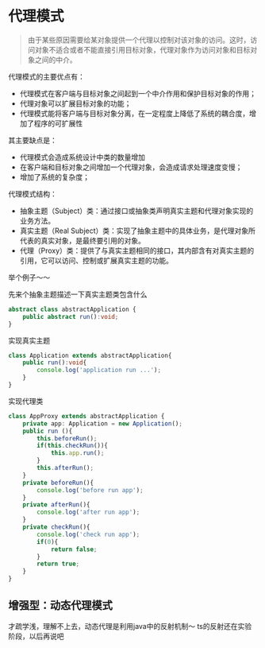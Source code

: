 # 代理模式


>  由于某些原因需要给某对象提供一个代理以控制对该对象的访问。这时，访问对象不适合或者不能直接引用目标对象，代理对象作为访问对象和目标对象之间的中介。


代理模式的主要优点有：
- 代理模式在客户端与目标对象之间起到一个中介作用和保护目标对象的作用；
- 代理对象可以扩展目标对象的功能；
- 代理模式能将客户端与目标对象分离，在一定程度上降低了系统的耦合度，增加了程序的可扩展性

其主要缺点是：
- 代理模式会造成系统设计中类的数量增加
- 在客户端和目标对象之间增加一个代理对象，会造成请求处理速度变慢；
- 增加了系统的复杂度；

代理模式结构：
- 抽象主题（Subject）类：通过接口或抽象类声明真实主题和代理对象实现的业务方法。
- 真实主题（Real Subject）类：实现了抽象主题中的具体业务，是代理对象所代表的真实对象，是最终要引用的对象。
- 代理（Proxy）类：提供了与真实主题相同的接口，其内部含有对真实主题的引用，它可以访问、控制或扩展真实主题的功能。

举个例子～～

先来个抽象主题描述一下真实主题类包含什么
```ts
abstract class abstractApplication {
    public abstract run():void;
}
```
实现真实主题
```ts
class Application extends abstractApplication{
    public run():void{
        console.log('application run ...');
    }
}
```

实现代理类
```ts
class AppProxy extends abstractApplication {
    private app: Application = new Application();
    public run (){
        this.beforeRun();
        if(this.checkRun()){
            this.app.run();
        }
        this.afterRun();
    }
    private beforeRun(){
        console.log('before run app');
    }
    private afterRun(){
        console.log('after run app');
    }
    private checkRun(){
        console.log('check run app');
        if(0){
            return false;
        }
        return true;
    }
}
```

## 增强型：动态代理模式

才疏学浅，理解不上去，动态代理是利用java中的反射机制～
ts的反射还在实验阶段，以后再说吧

